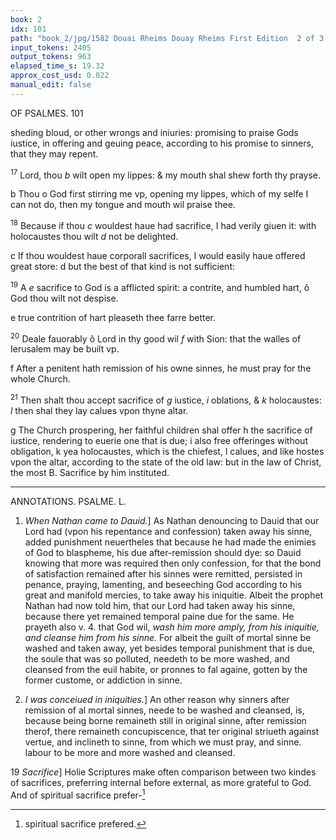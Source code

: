 ```yaml
---
book: 2
idx: 101
path: "book_2/jpg/1582 Douai Rheims Douay Rheims First Edition  2 of 3 1610 Old Testament.pdf-101.jpg"
input_tokens: 2405
output_tokens: 963
elapsed_time_s: 19.32
approx_cost_usd: 0.022
manual_edit: false
---
```

OF PSALMES. 101

sheding bloud, or other wrongs and iniuries: promising to praise Gods iustice, in offering and geuing peace, according to his promise to sinners, that they may repent.

<sup>17</sup> Lord, thou *b* wilt open my lippes: & my mouth shal shew forth thy prayse.

<aside>b Thou o God first stirring me vp, opening my lippes, which of my selfe I can not do, then my tongue and mouth wil praise thee.</aside>

<sup>18</sup> Because if thou *c* wouldest haue had sacrifice, I had verily giuen it: with holocaustes thou wilt *d* not be delighted.

<aside>c If thou wouldest haue corporall sacrifices, I would easily haue offered great store: d but the best of that kind is not sufficient:</aside>

<sup>19</sup> A *e* sacrifice to God is a afflicted spirit: a contrite, and humbled hart, ô God thou wilt not despise.

<aside>e true contrition of hart pleaseth thee farre better.</aside>

<sup>20</sup> Deale fauorably ô Lord in thy good wil *f* with Sion: that the walles of Ierusalem may be built vp.

<aside>f After a penitent hath remission of his owne sinnes, he must pray for the whole Church.</aside>

<sup>21</sup> Then shalt thou accept sacrifice of *g* iustice, *i* oblations, & *k* holocaustes: *l* then shal they lay calues vpon thyne altar.

<aside>g The Church prospering, her faithful children shal offer h the sacrifice of iustice, rendering to euerie one that is due; i also free offeringes without obligation, k yea holocaustes, which is the chiefest, l calues, and like hostes vpon the altar, according to the state of the old law: but in the law of Christ, the most B. Sacrifice by him instituted.</aside>

---

ANNOTATIONS. PSALME. L.

1. *When Nathan came to Dauid.*] As Nathan denouncing to Dauid that our Lord had (vpon his repentance and confession) taken away his sinne, added punishment neuertheles that because he had made the enimies of God to blaspheme, his due after-remission should dye: so Dauid knowing that more was required then only confession, for that the bond of satisfaction remained after his sinnes were remitted, persisted in penance, praying, lamenting, and beseeching God according to his great and manifold mercies, to take away his iniquitie. Albeit the prophet Nathan had now told him, that our Lord had taken away his sinne, because there yet remained temporal paine due for the same. He prayeth also v. 4. that God wil, *wash him more amply, from his iniquitie, and cleanse him from his sinne.* For albeit the guilt of mortal sinne be washed and taken away, yet besides temporal punishment that is due, the soule that was so polluted, needeth to be more washed, and cleansed from the euil habite, or pronnes to fal againe, gotten by the former custome, or addiction in sinne.

7. *I was conceiued in iniquities.*] An other reason why sinners after remission of al mortal sinnes, neede to be washed and cleansed, is, because being borne remaineth still in original sinne, after remission therof, there remaineth concupiscence, that ter original striueth against vertue, and inclineth to sinne, from which we must pray, and sinne. labour to be more and more washed and cleansed.

19 *Sacrifice*] Holie Scriptures make often comparison between two kindes of sacrifices, preferring internal before external, as more grateful to God. And of spiritual sacrifice prefer-[^1]

[^1]: spiritual sacrifice prefered.